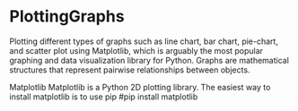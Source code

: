 # PlottingGraphs
Plotting different types of graphs such as line chart, bar chart, pie-chart, and scatter plot using Matplotlib, which is arguably the most popular graphing and data visualization library for Python.
Graphs are mathematical structures that represent pairwise relationships between objects.

Matplotlib
Matplotlib is a Python 2D plotting library. The easiest way to install matplotlib is to use pip
#pip install matplotlib
